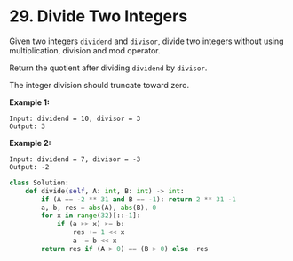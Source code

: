 # 29. Divide Two Integers

Given two integers `dividend` and `divisor`, divide two integers without using multiplication, division and mod operator.

Return the quotient after dividing `dividend` by `divisor`.

The integer division should truncate toward zero.

**Example 1:**

```text
Input: dividend = 10, divisor = 3
Output: 3
```

**Example 2:**

```text
Input: dividend = 7, divisor = -3
Output: -2
```

```python
class Solution:
    def divide(self, A: int, B: int) -> int:
        if (A == -2 ** 31 and B == -1): return 2 ** 31 -1
        a, b, res = abs(A), abs(B), 0
        for x in range(32)[::-1]:
            if (a >> x) >= b:
                res += 1 << x
                a -= b << x
        return res if (A > 0) == (B > 0) else -res
```


